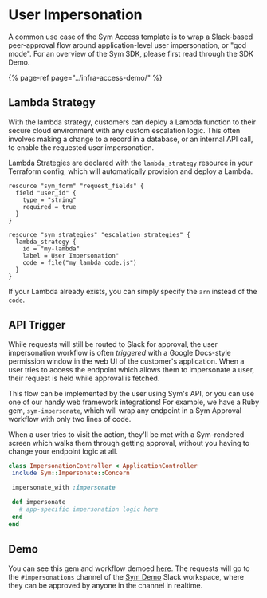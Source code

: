 # User Impersonation

A common use case of the Sym Access template is to wrap a Slack-based peer-approval flow around application-level user impersonation, or "god mode". For an overview of the Sym SDK, please first read through the SDK Demo.

{% page-ref page="../infra-access-demo/" %}

## Lambda Strategy

With the lambda strategy, customers can deploy a Lambda function to their secure cloud environment with any custom escalation logic. This often involves making a change to a record in a database, or an internal API call, to enable the requested user impersonation. 

Lambda Strategies are declared with the `lambda_strategy` resource in your Terraform config, which will automatically provision and deploy a Lambda.

```text
resource "sym_form" "request_fields" {
  field "user_id" {
    type = "string"
    required = true
  }
}

resource "sym_strategies" "escalation_strategies" {
  lambda_strategy {
    id = "my-lambda"
    label = User Impersonation"
    code = file("my_lambda_code.js")
  }
}
```

If your Lambda already exists, you can simply specify the `arn` instead of the `code`.

## API Trigger

While requests will still be routed to Slack for approval, the user impersonation workflow is often _triggered_ with a Google Docs-style permission window in the web UI of the customer's application. When a user tries to access the endpoint which allows them to impersonate a user, their request is held while approval is fetched.

This flow can be implemented by the user using Sym's API, or you can use one of our handy web framework integrations! For example, we have a Ruby gem, `sym-impersonate`, which will wrap any endpoint in a Sym Approval workflow with only two lines of code.

When a user tries to visit the action, they'll be met with a Sym-rendered screen which walks them through getting approval, without you having to change your endpoint logic at all.

```ruby
class ImpersonationController < ApplicationController
 include Sym::Impersonate::Concern

 impersonate_with :impersonate

 def impersonate
   # app-specific impersonation logic here
 end
end
```

## Demo

You can see this gem and workflow demoed [here](https://impersonation-demo.symops.io). The requests will go to the `#impersonations` channel of the [Sym Demo](https://symdemo.slack.com) Slack workspace, where they can be approved by anyone in the channel in realtime.

